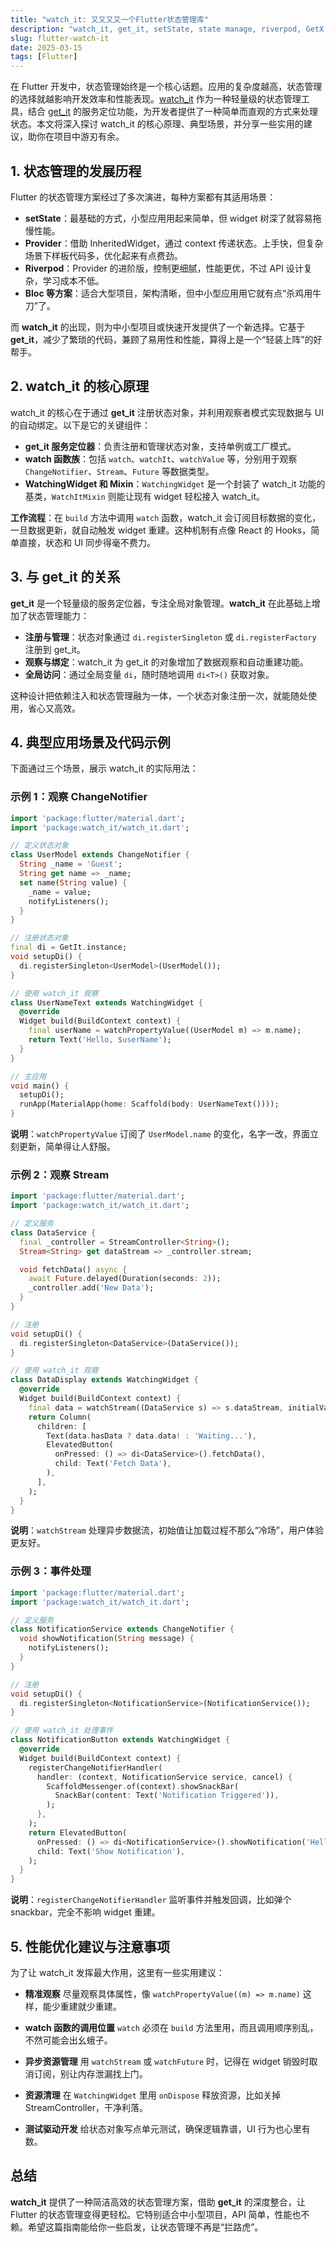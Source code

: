 ```yaml
---
title: "watch_it: 又又又又一个Flutter状态管理库"
description: "watch_it, get_it, setState, state manage, riverpod, GetX, Provider"
slug: flutter-watch-it
date: 2025-03-15
tags: [Flutter]
---
```


在 Flutter 开发中，状态管理始终是一个核心话题。应用的复杂度越高，状态管理的选择就越影响开发效率和性能表现。[watch_it](https://pub.dev/packages/watch_it) 作为一种轻量级的状态管理工具，结合 [get_it](https://pub.dev/packages/get_it) 的服务定位功能，为开发者提供了一种简单而直观的方式来处理状态。本文将深入探讨 watch_it 的核心原理、典型场景，并分享一些实用的建议，助你在项目中游刃有余。

<!-- truncate -->

## 1. 状态管理的发展历程

Flutter 的状态管理方案经过了多次演进，每种方案都有其适用场景：

- **setState**：最基础的方式，小型应用用起来简单，但 widget 树深了就容易拖慢性能。
- **Provider**：借助 InheritedWidget，通过 context 传递状态。上手快，但复杂场景下样板代码多，优化起来有点费劲。
- **Riverpod**：Provider 的进阶版，控制更细腻，性能更优，不过 API 设计复杂，学习成本不低。
- **Bloc 等方案**：适合大型项目，架构清晰，但中小型应用用它就有点“杀鸡用牛刀”了。

而 **watch_it** 的出现，则为中小型项目或快速开发提供了一个新选择。它基于 **get_it**，减少了繁琐的代码，兼顾了易用性和性能，算得上是一个“轻装上阵”的好帮手。

## 2. watch_it 的核心原理

watch_it 的核心在于通过 **get_it** 注册状态对象，并利用观察者模式实现数据与 UI 的自动绑定。以下是它的关键组件：

- **get_it 服务定位器**：负责注册和管理状态对象，支持单例或工厂模式。
- **watch 函数族**：包括 `watch`、`watchIt`、`watchValue` 等，分别用于观察 `ChangeNotifier`、`Stream`、`Future` 等数据类型。
- **WatchingWidget 和 Mixin**：`WatchingWidget` 是一个封装了 watch_it 功能的基类，`WatchItMixin` 则能让现有 widget 轻松接入 watch_it。

**工作流程**：在 `build` 方法中调用 `watch` 函数，watch_it 会订阅目标数据的变化，一旦数据更新，就自动触发 widget 重建。这种机制有点像 React 的 Hooks，简单直接，状态和 UI 同步得毫不费力。

## 3. 与 get_it 的关系

**get_it** 是一个轻量级的服务定位器，专注全局对象管理。**watch_it** 在此基础上增加了状态管理能力：

- **注册与管理**：状态对象通过 `di.registerSingleton` 或 `di.registerFactory` 注册到 get_it。
- **观察与绑定**：watch_it 为 get_it 的对象增加了数据观察和自动重建功能。
- **全局访问**：通过全局变量 `di`，随时随地调用 `di<T>()` 获取对象。

这种设计把依赖注入和状态管理融为一体，一个状态对象注册一次，就能随处使用，省心又高效。

## 4. 典型应用场景及代码示例

下面通过三个场景，展示 watch_it 的实际用法：

### 示例 1：观察 ChangeNotifier

```dart
import 'package:flutter/material.dart';
import 'package:watch_it/watch_it.dart';

// 定义状态对象
class UserModel extends ChangeNotifier {
  String _name = 'Guest';
  String get name => _name;
  set name(String value) {
    _name = value;
    notifyListeners();
  }
}

// 注册状态对象
final di = GetIt.instance;
void setupDi() {
  di.registerSingleton<UserModel>(UserModel());
}

// 使用 watch_it 观察
class UserNameText extends WatchingWidget {
  @override
  Widget build(BuildContext context) {
    final userName = watchPropertyValue((UserModel m) => m.name);
    return Text('Hello, $userName');
  }
}

// 主应用
void main() {
  setupDi();
  runApp(MaterialApp(home: Scaffold(body: UserNameText())));
}
```

**说明**：`watchPropertyValue` 订阅了 `UserModel.name` 的变化，名字一改，界面立刻更新，简单得让人舒服。

### 示例 2：观察 Stream

```dart
import 'package:flutter/material.dart';
import 'package:watch_it/watch_it.dart';

// 定义服务
class DataService {
  final _controller = StreamController<String>();
  Stream<String> get dataStream => _controller.stream;

  void fetchData() async {
    await Future.delayed(Duration(seconds: 2));
    _controller.add('New Data');
  }
}

// 注册
void setupDi() {
  di.registerSingleton<DataService>(DataService());
}

// 使用 watch_it 观察
class DataDisplay extends WatchingWidget {
  @override
  Widget build(BuildContext context) {
    final data = watchStream((DataService s) => s.dataStream, initialValue: 'Loading...');
    return Column(
      children: [
        Text(data.hasData ? data.data! : 'Waiting...'),
        ElevatedButton(
          onPressed: () => di<DataService>().fetchData(),
          child: Text('Fetch Data'),
        ),
      ],
    );
  }
}
```

**说明**：`watchStream` 处理异步数据流，初始值让加载过程不那么“冷场”，用户体验更友好。

### 示例 3：事件处理

```dart
import 'package:flutter/material.dart';
import 'package:watch_it/watch_it.dart';

// 定义服务
class NotificationService extends ChangeNotifier {
  void showNotification(String message) {
    notifyListeners();
  }
}

// 注册
void setupDi() {
  di.registerSingleton<NotificationService>(NotificationService());
}

// 使用 watch_it 处理事件
class NotificationButton extends WatchingWidget {
  @override
  Widget build(BuildContext context) {
    registerChangeNotifierHandler(
      handler: (context, NotificationService service, cancel) {
        ScaffoldMessenger.of(context).showSnackBar(
          SnackBar(content: Text('Notification Triggered')),
        );
      },
    );
    return ElevatedButton(
      onPressed: () => di<NotificationService>().showNotification('Hello'),
      child: Text('Show Notification'),
    );
  }
}
```

**说明**：`registerChangeNotifierHandler` 监听事件并触发回调，比如弹个 snackbar，完全不影响 widget 重建。

## 5. 性能优化建议与注意事项

为了让 watch_it 发挥最大作用，这里有一些实用建议：

- **精准观察**
  尽量观察具体属性，像 `watchPropertyValue((m) => m.name)` 这样，能少重建就少重建。

- **watch 函数的调用位置**
  `watch` 必须在 `build` 方法里用，而且调用顺序别乱，不然可能会出幺蛾子。

- **异步资源管理**
  用 `watchStream` 或 `watchFuture` 时，记得在 widget 销毁时取消订阅，别让内存泄漏找上门。

- **资源清理**
  在 `WatchingWidget` 里用 `onDispose` 释放资源，比如关掉 StreamController，干净利落。

- **测试驱动开发**
  给状态对象写点单元测试，确保逻辑靠谱，UI 行为也心里有数。

## 总结

**watch_it** 提供了一种简洁高效的状态管理方案，借助 **get_it** 的深度整合，让 Flutter 的状态管理变得更轻松。它特别适合中小型项目，API 简单，性能也不赖。希望这篇指南能给你一些启发，让状态管理不再是“拦路虎”。
